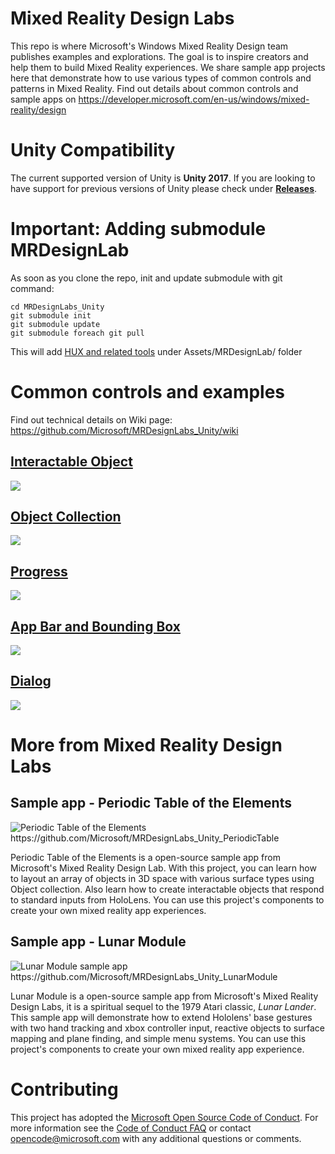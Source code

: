 
# Mixed Reality Design Labs
This repo is where Microsoft's Windows Mixed Reality Design team publishes examples and explorations. The goal is to inspire creators and help them to build Mixed Reality experiences. We share sample app projects here that demonstrate how to use various types of common controls and patterns in Mixed Reality. Find out details about common controls and sample apps on https://developer.microsoft.com/en-us/windows/mixed-reality/design

# Unity Compatibility
The current supported version of Unity is **Unity 2017**.  If you are looking to have support for previous versions of Unity please check under **[Releases](https://github.com/Microsoft/MRDesignLabs_Unity/releases)**.

# Important: Adding submodule MRDesignLab
As soon as you clone the repo, init and update submodule with git command:
```
cd MRDesignLabs_Unity
git submodule init
git submodule update
git submodule foreach git pull
```
This will add [HUX and related tools](https://github.com/Microsoft/MRDesignLabs_Unity_tools) under Assets/MRDesignLab/ folder


# Common controls and examples
Find out technical details on Wiki page:
https://github.com/Microsoft/MRDesignLabs_Unity/wiki

## [Interactable Object](https://github.com/Microsoft/MRDesignLabs_Unity/wiki/Interactable-Object) ##
<img src="https://github.com/Microsoft/MRDesignLabs_Unity/blob/master/External/ReadMeImages/InteractibleObject_Hero.jpg">

## [Object Collection](https://github.com/Microsoft/MRDesignLabs_Unity/wiki/Object-Collection) ##
<img src="https://github.com/Microsoft/MRDesignLabs_Unity/blob/master/External/ReadMeImages/ObjectCollection_Hero.jpg">

## [Progress](https://github.com/Microsoft/MRDesignLabs_Unity/wiki/Progress) ##
<img src="https://github.com/Microsoft/MRDesignLabs_Unity/blob/master/External/ReadMeImages/Progress_Hero.jpg">

## [App Bar and Bounding Box](https://github.com/Microsoft/MRDesignLabs_Unity/wiki/App-Bar-and-Bounding-Box) ##
<img src="https://github.com/Microsoft/MRDesignLabs_Unity/blob/master/External/ReadMeImages/HolobarAndBoundingBox_Hero.jpg">

## [Dialog](https://github.com/Microsoft/MRDesignLabs_Unity/wiki/Dialog) ##
<img src="https://raw.githubusercontent.com/wiki/Microsoft/MRDesignLabs_Unity/images/MRDL_Dialog_Hero.jpg">

# More from Mixed Reality Design Labs #
## Sample app - Periodic Table of the Elements ##
<img src="https://github.com/Microsoft/MRDesignLabs_Unity_PeriodicTable/blob/master/External/ReadMeImages/PeriodicTable_Hero.jpg" alt="Periodic Table of the Elements">
https://github.com/Microsoft/MRDesignLabs_Unity_PeriodicTable

Periodic Table of the Elements is a open-source sample app from Microsoft's Mixed Reality Design Lab. With this project, you can learn how to layout an array of objects in 3D space with various surface types using Object collection. Also learn how to create interactable objects that respond to standard inputs from HoloLens. You can use this project's components to create your own mixed reality app experiences.

## Sample app - Lunar Module ##
<img src="https://github.com/Microsoft/MRDesignLabs_Unity_LunarModule/blob/master/External/ReadMeImages/LM_hero.jpg" alt="Lunar Module sample app">
https://github.com/Microsoft/MRDesignLabs_Unity_LunarModule

Lunar Module is a open-source sample app from Microsoft's Mixed Reality Design Labs, it is a spiritual sequel to the 1979 Atari classic, *Lunar Lander*. This sample app will demonstrate how to extend Hololens' base gestures with two hand tracking and xbox controller input, reactive objects to surface mapping and plane finding, and simple menu systems. You can use this project's components to create your own mixed reality app experience. 


# Contributing

This project has adopted the [Microsoft Open Source Code of Conduct](https://opensource.microsoft.com/codeofconduct/). For more information see the [Code of Conduct FAQ](https://opensource.microsoft.com/codeofconduct/faq/) or contact [opencode@microsoft.com](mailto:opencode@microsoft.com) with any additional questions or comments.
